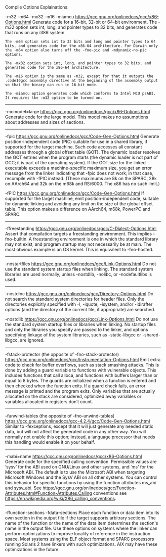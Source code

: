 Compile Options Explainations:

 -m32
 -m64
 -mx32
 -m16
 -miamcu
 https://gcc.gnu.org/onlinedocs/gcc/x86-Options.html
	Generate code for a 16-bit, 32-bit or 64-bit environment. The -m32 option sets int, long, and pointer types to 32 bits, and generates code that runs on any i386 system

    The -m64 option sets int to 32 bits and long and pointer types to 64 bits, and generates code for the x86-64 architecture. For Darwin only the -m64 option also turns off the -fno-pic and -mdynamic-no-pic options.

    The -mx32 option sets int, long, and pointer types to 32 bits, and generates code for the x86-64 architecture.

    The -m16 option is the same as -m32, except for that it outputs the .code16gcc assembly directive at the beginning of the assembly output so that the binary can run in 16-bit mode.

    The -miamcu option generates code which conforms to Intel MCU psABI. It requires the -m32 option to be turned on.

---

 -mcmodel=large
 https://gcc.gnu.org/onlinedocs/gcc/x86-Options.html
   Generate code for the large model. This model makes no assumptions about addresses and sizes of sections.

---

 -fpic
 https://gcc.gnu.org/onlinedocs/gcc/Code-Gen-Options.html
	Generate position-independent code (PIC) suitable for use in a shared library, if supported for the target machine. Such code accesses all constant addresses through a global offset table (GOT). The dynamic loader resolves the GOT entries when the program starts (the dynamic loader is not part of GCC; it is part of the operating system). If the GOT size for the linked executable exceeds a machine-specific maximum size, you get an error message from the linker indicating that -fpic does not work; in that case, recompile with -fPIC instead. (These maximums are 8k on the SPARC, 28k on AArch64 and 32k on the m68k and RS/6000. The x86 has no such limit.)

 -fPIC
 https://gcc.gnu.org/onlinedocs/gcc/Code-Gen-Options.html
	If supported for the target machine, emit position-independent code, suitable for dynamic linking and avoiding any limit on the size of the global offset table. This option makes a difference on AArch64, m68k, PowerPC and SPARC.

---

 -ffreestanding
 https://gcc.gnu.org/onlinedocs/gcc/C-Dialect-Options.html
   Assert that compilation targets a freestanding environment. This implies -fno-builtin. A freestanding environment is one in which the standard library may not exist, and program startup may not necessarily be at main. The most obvious example is an OS kernel. This is equivalent to -fno-hosted.

---

 -nostartfiles
 https://gcc.gnu.org/onlinedocs/gcc/Link-Options.html
	Do not use the standard system startup files when linking. The standard system libraries are used normally, unless -nostdlib, -nolibc, or -nodefaultlibs is used.

---

 -nostdinc
 https://gcc.gnu.org/onlinedocs/gcc/Directory-Options.html
   Do not search the standard system directories for header files. Only the directories explicitly specified with -I, -iquote, -isystem, and/or -idirafter options (and the directory of the current file, if appropriate) are searched.

 -nostdlib
 https://gcc.gnu.org/onlinedocs/gcc/Link-Options.html
	Do not use the standard system startup files or libraries when linking. No startup files and only the libraries you specify are passed to the linker, and options specifying linkage of the system libraries, such as -static-libgcc or -shared-libgcc, are ignored.

---

 -fstack-protector (the opposite of -fno-stack-protector)
 https://gcc.gnu.org/onlinedocs/gcc/Instrumentation-Options.html
	Emit extra code to check for buffer overflows, such as stack smashing attacks. This is done by adding a guard variable to functions with vulnerable objects. This includes functions that call alloca, and functions with buffers larger than or equal to 8 bytes. The guards are initialized when a function is entered and then checked when the function exits. If a guard check fails, an error message is printed and the program exits. Only variables that are actually allocated on the stack are considered, optimized away variables or variables allocated in registers don’t count.

---

 -funwind-tables (the opposite of -fno-unwind-tables)
 https://gcc.gnu.org/onlinedocs/gcc-4.2.4/gcc/Code-Gen-Options.html
 	Similar to -fexceptions, except that it will just generate any needed static data, but will not affect the generated code in any other way. You will normally not enable this option; instead, a language processor that needs this handling would enable it on your behalf.

---

 -mabi=name
 https://gcc.gnu.org/onlinedocs/gcc/x86-Options.html
	Generate code for the specified calling convention. Permissible values are ‘sysv’ for the ABI used on GNU/Linux and other systems, and ‘ms’ for the Microsoft ABI. The default is to use the Microsoft ABI when targeting Microsoft Windows and the SysV ABI on all other systems. You can control this behavior for specific functions by using the function attributes ms_abi and sysv_abi. See https://gcc.gnu.org/onlinedocs/gcc/Function-Attributes.html#Function-Attributes.Calling conventions see https://en.wikipedia.org/wiki/X86_calling_conventions.

---

 -ffunction-sections
 -fdata-sections
	Place each function or data item into its own section in the output file if the target supports arbitrary sections. The name of the function or the name of the data item determines the section's name in the output file. Use these options on systems where the linker can perform optimizations to improve locality of reference in the instruction space. Most systems using the ELF object format and SPARC processors running Solaris 2 have linkers with such optimizations. AIX may have these optimizations in the future.
